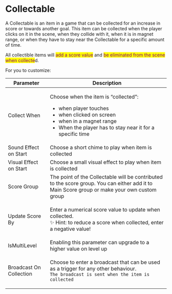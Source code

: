 # Collectable

A Collectable is an item in a game that can be collected for an increase in score or towards another goal. This item can be collected when the player clicks on it in the scene, when they collide with it, when it is in magnet range, or when they have to stay near the Collectable for a specific amount of time.

&#x20;All collectible items will <mark style="color:purple;">add a score value</mark> and <mark style="color:purple;">be eliminated from the scene when collecte</mark>d.

For you to customize:

| Parameter               | Description                                                                                                                                                                                                           |
| ----------------------- | --------------------------------------------------------------------------------------------------------------------------------------------------------------------------------------------------------------------- |
| Collect When            | <p></p><p>Choose when the item is “collected”:</p><ul><li>when player touches</li><li>when clicked on screen</li><li>when in a magnet range</li><li>When the player has to stay near it for a specific time</li></ul> |
| Sound Effect on Start   | Choose a short chime to play when item is collected                                                                                                                                                                   |
| Visual Effect on Start  | Choose a small visual effect to play when item is collected                                                                                                                                                           |
| Score Group             | The point of the Collectable will be contributed to the score group. You can either add it to Main Score group or make your own custom group                                                                          |
| Update Score By         | <p>Enter a numerical score value to update when collected.<br>✨ Hint: to reduce a score when collected, enter a negative value!</p>                                                                                   |
| IsMultiLevel            | Enabling this parameter can upgrade to a higher value on level up                                                                                                                                                     |
| Broadcast On Collection | <p>Choose to enter a broadcast that can be used as a trigger for any other behaviour.<br><code>The broadcast is sent when the item is collected</code></p>                                                            |


